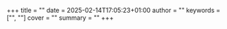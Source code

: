 +++
title = ""
date = 2025-02-14T17:05:23+01:00
author = ""
keywords = ["", ""]
cover = ""
summary = ""
+++
